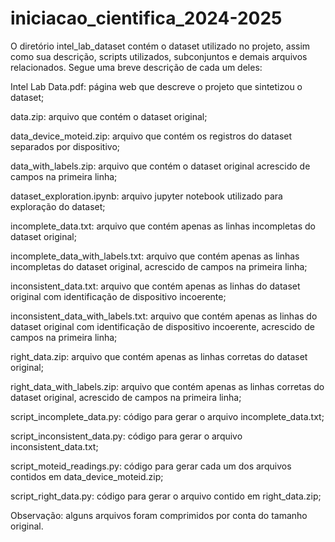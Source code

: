 # iniciacao_cientifica_2024-2025
O diretório intel_lab_dataset contém o dataset utilizado no projeto, assim como sua descrição, scripts utilizados, subconjuntos e demais arquivos relacionados. Segue uma breve descrição de cada um deles:

Intel Lab Data.pdf: página web que descreve o projeto que sintetizou o dataset;

data.zip: arquivo que contém o dataset original;

data_device_moteid.zip: arquivo que contém os registros do dataset separados por dispositivo;

data_with_labels.zip: arquivo que contém o dataset original acrescido de campos na primeira linha;

dataset_exploration.ipynb: arquivo jupyter notebook utilizado para exploração do dataset;

incomplete_data.txt: arquivo que contém apenas as linhas incompletas do dataset original;

incomplete_data_with_labels.txt: arquivo que contém apenas as linhas incompletas do dataset original, acrescido de campos na primeira linha;

inconsistent_data.txt: arquivo que contém apenas as linhas do dataset original com identificação de dispositivo incoerente;

inconsistent_data_with_labels.txt: arquivo que contém apenas as linhas do dataset original com identificação de dispositivo incoerente, acrescido de campos na primeira linha;

right_data.zip: arquivo que contém apenas as linhas corretas do dataset original;

right_data_with_labels.zip: arquivo que contém apenas as linhas corretas do dataset original, acrescido de campos na primeira linha;

script_incomplete_data.py: código para gerar o arquivo incomplete_data.txt;

script_inconsistent_data.py: código para gerar o arquivo inconsistent_data.txt;

script_moteid_readings.py: código para gerar cada um dos arquivos contidos em data_device_moteid.zip;

script_right_data.py: código para gerar o arquivo contido em right_data.zip;

Observação: alguns arquivos foram comprimidos por conta do tamanho original.